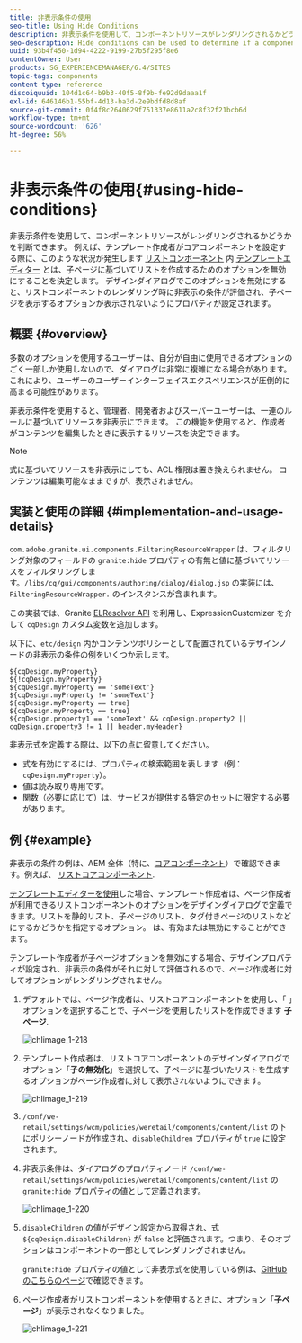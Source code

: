 ```yaml
---
title: 非表示条件の使用
seo-title: Using Hide Conditions
description: 非表示条件を使用して、コンポーネントリソースがレンダリングされるかどうかを判断できます。
seo-description: Hide conditions can be used to determine if a component resource is rendered or not.
uuid: 93b4f450-1d94-4222-9199-27b5f295f8e6
contentOwner: User
products: SG_EXPERIENCEMANAGER/6.4/SITES
topic-tags: components
content-type: reference
discoiquuid: 104d1c64-b9b3-40f5-8f9b-fe92d9daaa1f
exl-id: 646146b1-55bf-4d13-ba3d-2e9bdfd8d8af
source-git-commit: 0f4f8c2640629f751337e8611a2c8f32f21bcb6d
workflow-type: tm+mt
source-wordcount: '626'
ht-degree: 56%

---
```


# 非表示条件の使用{#using-hide-conditions}

非表示条件を使用して、コンポーネントリソースがレンダリングされるかどうかを判断できます。 例えば、テンプレート作成者がコアコンポーネントを設定する際に、このような状況が発生します [リストコンポーネント](https://helpx.adobe.com/jp/experience-manager/core-components/using/list.html) 内 [テンプレートエディター](/help/sites-authoring/templates.md) とは、子ページに基づいてリストを作成するためのオプションを無効にすることを決定します。 デザインダイアログでこのオプションを無効にすると、リストコンポーネントのレンダリング時に非表示の条件が評価され、子ページを表示するオプションが表示されないようにプロパティが設定されます。

## 概要 {#overview}

多数のオプションを使用するユーザーは、自分が自由に使用できるオプションのごく一部しか使用しないので、ダイアログは非常に複雑になる場合があります。 これにより、ユーザーのユーザーインターフェイスエクスペリエンスが圧倒的に高まる可能性があります。

非表示条件を使用すると、管理者、開発者およびスーパーユーザーは、一連のルールに基づいてリソースを非表示にできます。 この機能を使用すると、作成者がコンテンツを編集したときに表示するリソースを決定できます。

>[!NOTE]
>
>式に基づいてリソースを非表示にしても、ACL 権限は置き換えられません。 コンテンツは編集可能なままですが、表示されません。

## 実装と使用の詳細 {#implementation-and-usage-details}

`com.adobe.granite.ui.components.FilteringResourceWrapper` は、フィルタリング対象のフィールドの `granite:hide` プロパティの有無と値に基づいてリソースをフィルタリングします。`/libs/cq/gui/components/authoring/dialog/dialog.jsp` の実装には、`FilteringResourceWrapper.` のインスタンスが含まれます。

この実装では、Granite [ELResolver API](https://helpx.adobe.com/jp/experience-manager/6-4/sites/developing/using/reference-materials/granite-ui/api/jcr_root/libs/granite/ui/docs/server/el.html) を利用し、ExpressionCustomizer を介して `cqDesign` カスタム変数を追加します。

以下に、`etc/design` 内かコンテンツポリシーとして配置されているデザインノードの非表示の条件の例をいくつか示します。

```
${cqDesign.myProperty}
${!cqDesign.myProperty}
${cqDesign.myProperty == 'someText'}
${cqDesign.myProperty != 'someText'}
${cqDesign.myProperty == true}
${cqDesign.myProperty == true}
${cqDesign.property1 == 'someText' && cqDesign.property2 || cqDesign.property3 != 1 || header.myHeader}
```

非表示式を定義する際は、以下の点に留意してください。

* 式を有効にするには、プロパティの検索範囲を表します（例：`cqDesign.myProperty`）。
* 値は読み取り専用です。
* 関数（必要に応じて）は、サービスが提供する特定のセットに限定する必要があります。

## 例 {#example}

非表示の条件の例は、AEM 全体（特に、[コアコンポーネント](https://experienceleague.adobe.com/docs/experience-manager-core-components/using/introduction.html?lang=ja)）で確認できます。例えば、 [リストコアコンポーネント](https://helpx.adobe.com/jp/experience-manager/core-components/using/list.html).

[テンプレートエディターを使用](/help/sites-authoring/templates.md)した場合、テンプレート作成者は、ページ作成者が利用できるリストコンポーネントのオプションをデザインダイアログで定義できます。リストを静的リスト、子ページのリスト、タグ付きページのリストなどにするかどうかを指定するオプション。 は、有効または無効にすることができます。

テンプレート作成者が子ページオプションを無効にする場合、デザインプロパティが設定され、非表示の条件がそれに対して評価されるので、ページ作成者に対してオプションがレンダリングされません。

1. デフォルトでは、ページ作成者は、リストコアコンポーネントを使用し、「 」オプションを選択することで、子ページを使用したリストを作成できます **子ページ**.

   ![chlimage_1-218](assets/chlimage_1-218.png)

1. テンプレート作成者は、リストコアコンポーネントのデザインダイアログでオプション「**子の無効化**」を選択して、子ページに基づいたリストを生成するオプションがページ作成者に対して表示されないようにできます。

   ![chlimage_1-219](assets/chlimage_1-219.png)

1. `/conf/we-retail/settings/wcm/policies/weretail/components/content/list` の下にポリシーノードが作成され、`disableChildren` プロパティが `true` に設定されます。
1. 非表示条件は、ダイアログのプロパティノード `/conf/we-retail/settings/wcm/policies/weretail/components/content/list` の `granite:hide` プロパティの値として定義されます。

   ![chlimage_1-220](assets/chlimage_1-220.png)

1. `disableChildren` の値がデザイン設定から取得され、式 `${cqDesign.disableChildren}` が `false` と評価されます。つまり、そのオプションはコンポーネントの一部としてレンダリングされません。

   `granite:hide` プロパティの値として非表示式を使用している例は、[GitHub のこちらのページ](https://github.com/Adobe-Marketing-Cloud/aem-core-wcm-components/blob/master/content/src/content/jcr_root/apps/core/wcm/components/list/v1/list/_cq_dialog/.content.xml#L40)で確認できます。

1. ページ作成者がリストコンポーネントを使用するときに、オプション「**子ページ**」が表示されなくなりました。

   ![chlimage_1-221](assets/chlimage_1-221.png)
